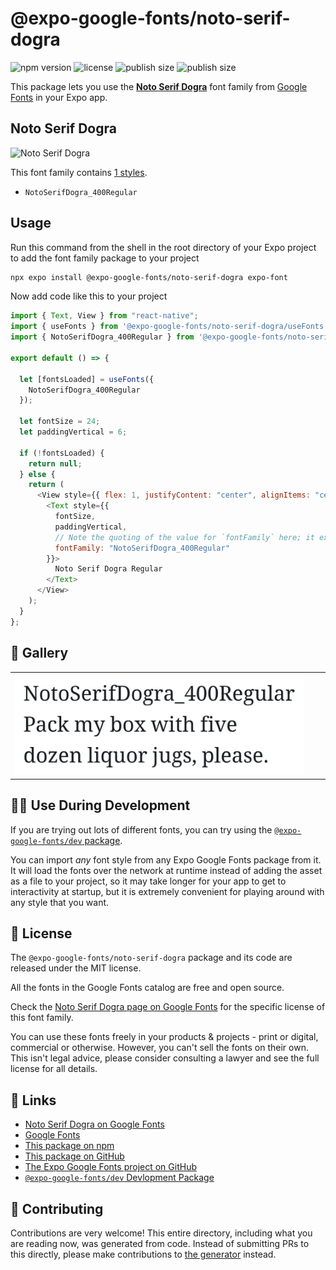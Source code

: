 # @expo-google-fonts/noto-serif-dogra

![npm version](https://flat.badgen.net/npm/v/@expo-google-fonts/noto-serif-dogra)
![license](https://flat.badgen.net/github/license/expo/google-fonts)
![publish size](https://flat.badgen.net/packagephobia/install/@expo-google-fonts/noto-serif-dogra)
![publish size](https://flat.badgen.net/packagephobia/publish/@expo-google-fonts/noto-serif-dogra)

This package lets you use the [**Noto Serif Dogra**](https://fonts.google.com/specimen/Noto+Serif+Dogra) font family from [Google Fonts](https://fonts.google.com/) in your Expo app.

## Noto Serif Dogra

![Noto Serif Dogra](./font-family.png)

This font family contains [1 styles](#-gallery).

- `NotoSerifDogra_400Regular`

## Usage

Run this command from the shell in the root directory of your Expo project to add the font family package to your project

```sh
npx expo install @expo-google-fonts/noto-serif-dogra expo-font
```

Now add code like this to your project

```js
import { Text, View } from "react-native";
import { useFonts } from '@expo-google-fonts/noto-serif-dogra/useFonts';
import { NotoSerifDogra_400Regular } from '@expo-google-fonts/noto-serif-dogra/400Regular';

export default () => {

  let [fontsLoaded] = useFonts({
    NotoSerifDogra_400Regular
  });

  let fontSize = 24;
  let paddingVertical = 6;

  if (!fontsLoaded) {
    return null;
  } else {
    return (
      <View style={{ flex: 1, justifyContent: "center", alignItems: "center" }}>
        <Text style={{
          fontSize,
          paddingVertical,
          // Note the quoting of the value for `fontFamily` here; it expects a string!
          fontFamily: "NotoSerifDogra_400Regular"
        }}>
          Noto Serif Dogra Regular
        </Text>
      </View>
    );
  }
};
```

## 🔡 Gallery


||||
|-|-|-|
|![NotoSerifDogra_400Regular](./400Regular/NotoSerifDogra_400Regular.ttf.png)||||


## 👩‍💻 Use During Development

If you are trying out lots of different fonts, you can try using the [`@expo-google-fonts/dev` package](https://github.com/expo/google-fonts/tree/master/font-packages/dev#readme).

You can import _any_ font style from any Expo Google Fonts package from it. It will load the fonts over the network at runtime instead of adding the asset as a file to your project, so it may take longer for your app to get to interactivity at startup, but it is extremely convenient for playing around with any style that you want.


## 📖 License

The `@expo-google-fonts/noto-serif-dogra` package and its code are released under the MIT license.

All the fonts in the Google Fonts catalog are free and open source.

Check the [Noto Serif Dogra page on Google Fonts](https://fonts.google.com/specimen/Noto+Serif+Dogra) for the specific license of this font family.

You can use these fonts freely in your products & projects - print or digital, commercial or otherwise. However, you can't sell the fonts on their own. This isn't legal advice, please consider consulting a lawyer and see the full license for all details.

## 🔗 Links

- [Noto Serif Dogra on Google Fonts](https://fonts.google.com/specimen/Noto+Serif+Dogra)
- [Google Fonts](https://fonts.google.com/)
- [This package on npm](https://www.npmjs.com/package/@expo-google-fonts/noto-serif-dogra)
- [This package on GitHub](https://github.com/expo/google-fonts/tree/master/font-packages/noto-serif-dogra)
- [The Expo Google Fonts project on GitHub](https://github.com/expo/google-fonts)
- [`@expo-google-fonts/dev` Devlopment Package](https://github.com/expo/google-fonts/tree/master/font-packages/dev)

## 🤝 Contributing

Contributions are very welcome! This entire directory, including what you are reading now, was generated from code. Instead of submitting PRs to this directly, please make contributions to [the generator](https://github.com/expo/google-fonts/tree/master/packages/generator) instead.
